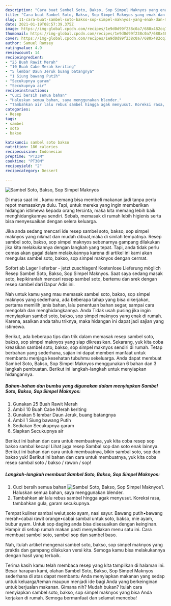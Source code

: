 ```yaml
---
description: "Cara buat Sambel Soto, Bakso, Sop Simpel Maknyos yang enak dan Mudah Dibuat"
title: "Cara buat Sambel Soto, Bakso, Sop Simpel Maknyos yang enak dan Mudah Dibuat"
slug: 11-cara-buat-sambel-soto-bakso-sop-simpel-maknyos-yang-enak-dan-mudah-dibuat
date: 2021-01-19T08:57:39.375Z
image: https://img-global.cpcdn.com/recipes/1e9d0d99f238c0a7/680x482cq70/sambel-soto-bakso-sop-simpel-maknyos-foto-resep-utama.jpg
thumbnail: https://img-global.cpcdn.com/recipes/1e9d0d99f238c0a7/680x482cq70/sambel-soto-bakso-sop-simpel-maknyos-foto-resep-utama.jpg
cover: https://img-global.cpcdn.com/recipes/1e9d0d99f238c0a7/680x482cq70/sambel-soto-bakso-sop-simpel-maknyos-foto-resep-utama.jpg
author: Samuel Ramsey
ratingvalue: 4.9
reviewcount: 14
recipeingredient:
- "25 Buah Rawit Merah"
- "10 Buah Cabe Merah keriting"
- "5 lembar Daun Jeruk buang batangnya"
- "1 Siung bawang Putih"
- "Secukupnya garam"
- "Secukupnya air"
recipeinstructions:
- "Cuci bersih semua bahan"
- "Haluskan semua bahan, saya menggunakan blender."
- "Tambahkan air lalu rebus sambel hingga agak menyusut. Koreksi rasa, tambahkan gula, garam secukupnya."
categories:
- Resep
tags:
- sambel
- soto
- bakso

katakunci: sambel soto bakso 
nutrition: 186 calories
recipecuisine: Indonesian
preptime: "PT23M"
cooktime: "PT30M"
recipeyield: "2"
recipecategory: Dessert

---
```



![Sambel Soto, Bakso, Sop Simpel Maknyos](https://img-global.cpcdn.com/recipes/1e9d0d99f238c0a7/680x482cq70/sambel-soto-bakso-sop-simpel-maknyos-foto-resep-utama.jpg)

Di masa  saat ini , kamu memang bisa membeli makanan jadi tanpa perlu repot memasaknya dulu. Tapi, untuk mereka yang ingin memberikan hidangan istimewa kepada orang tercinta, maka kita memang lebih baik menghidangkannya sendiri. Sebab, memasak di rumah lebih higienis serta bisa menyesuaikan dengan selera keluarga.

Jika anda sedang mencari ide resep sambel soto, bakso, sop simpel maknyos yang nikmat dan mudah dibuat,maka di sinilah tempatnya. Resep sambel soto, bakso, sop simpel maknyos  sebenarnya gampang dilakukan jika kita melakukannya dengan langkah yang tepat. Tapi, anda tidak perlu cemas akan gagal dalam melakukannya 
karena di artikel ini kami akan mengulas sambel soto, bakso, sop simpel maknyos dengan cermat.  

Sofort ab Lager lieferbar - jetzt zuschlagen! Kostenlose Lieferung möglich Resep Sambel Soto, Bakso, Sop Simpel Maknyos. Saat saya sedang masak soto, kepikiranlah mencari resep sambel soto, bertemu dan srek dengan resep sambel dari Dapur Adis ini.

Nah untuk kamu yang mau memasak sambel soto, bakso, sop simpel maknyos yang sederhana, ada beberapa tahap yang bisa dikerjakan, pertama memilih jenis bahan, lalu penentuan bahan segar, sampai cara mengolah dan menghidangkannya. Anda Tidak usah pusing jika ingin menyiapkan sambel soto, bakso, sop simpel maknyos yang enak di rumah. Karena, asalkan anda  tahu triknya, maka hidangan ini dapat jadi sajian yang istimewa.

Berikut, ada beberapa tips dan trik dalam memasak resep sambel soto, bakso, sop simpel maknyos yang siap dikreasikan. Sekarang, yuk kita coba kreasikan sambel soto, bakso, sop simpel maknyos sendiri di rumah. Tetap berbahan yang sederhana, sajian ini dapat memberi manfaat untuk membantu menjaga kesehatan tubuhmu sekeluarga. Anda dapat membuat Sambel Soto, Bakso, Sop Simpel Maknyos menggunakan 6 bahan dan 3 langkah pembuatan. Berikut ini langkah-langkah untuk menyiapkan hidangannya.

<!--inarticleads1-->

##### Bahan-bahan dan bumbu yang digunakan dalam menyiapkan Sambel Soto, Bakso, Sop Simpel Maknyos:

1. Gunakan 25 Buah Rawit Merah
1. Ambil 10 Buah Cabe Merah keriting
1. Gunakan 5 lembar Daun Jeruk, buang batangnya
1. Ambil 1 Siung bawang Putih
1. Sediakan Secukupnya garam
1. Siapkan Secukupnya air


Berikut ini bahan dan cara untuk membuatnya, yuk kita coba resep sop bakso sambal kecap! Lihat juga resep Sambal sop dan soto enak lainnya. Berikut ini bahan dan cara untuk membuatnya, bikin sambal soto, sop dan bakso yuk! Berikut ini bahan dan cara untuk membuatnya, yuk kita coba resep sambal soto / bakso / rawon / sop! 

<!--inarticleads2-->

##### Langkah-langkah membuat Sambel Soto, Bakso, Sop Simpel Maknyos:

1. Cuci bersih semua bahan
<img src="https://img-global.cpcdn.com/steps/2c57fb7fab2bcf52/160x128cq70/sambel-soto-bakso-sop-simpel-maknyos-langkah-memasak-1-foto.jpg" alt="Sambel Soto, Bakso, Sop Simpel Maknyos">1. Haluskan semua bahan, saya menggunakan blender.
1. Tambahkan air lalu rebus sambel hingga agak menyusut. Koreksi rasa, tambahkan gula, garam secukupnya.


Tempat kuliner sambal welut,soto ayam, nasi sayur. Bawang putih•bawang merah•cabai rawit orange•cabai sambal untuk soto, bakso, mie ayam, bubur ayam. Untuk sop daging anda bisa disesuaikan dengan keinginan. Hampir di setiap rumah makan pasti menyediakan menu satu ini. Cara membuat sambel soto, sambel sop dan sambel baso. 

Nah, itulah artikel mengenai  sambel soto, bakso, sop simpel maknyos  yang praktis dan gampang dilakukan versi kita. Semoga kamu bisa melakukannya dengan hasil yang terbaik. 

Terima kasih kamu telah membaca resep yang kita tampilkan di halaman ini. Besar harapan kami, olahan  Sambel Soto, Bakso, Sop Simpel Maknyos sederhana di atas dapat membantu Anda menyiapkan makanan yang sedap untuk keluarga/teman maupun menjadi ide bagi Anda yang berkeinginan untuk berjualan makanan. Gimana nih? Mudah bukan? Itulah cara menyiapkan sambel soto, bakso, sop simpel maknyos yang bisa Anda kerjakan di rumah. Semoga bermanfaat dan selamat mencoba!

